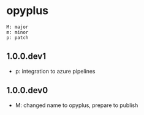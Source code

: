 # opyplus

    M: major
    m: minor
    p: patch

## 1.0.0.dev1
* p: integration to azure pipelines

## 1.0.0.dev0
* M: changed name to opyplus, prepare to publish
